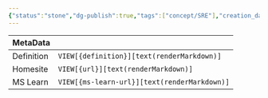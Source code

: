 ```yaml
---
{"status":"stone","dg-publish":true,"tags":["concept/SRE"],"creation_date":"2024-05-07 21:09","definition":"An execution context is similar to a container that stores variables, and the code gets evaluated and executed.","ms-learn-url":"undefined","url":"undefined","aliases":null,"permalink":"/concepts/execution-context/","dgPassFrontmatter":true}
---
```



| MetaData   |                                              |
| ---------- | -------------------------------------------- |
| Definition | `VIEW[{definition}][text(renderMarkdown)]`   |
| Homesite   | `VIEW[{url}][text(renderMarkdown)]`          |
| MS Learn   | `VIEW[{ms-learn-url}][text(renderMarkdown)]` |

